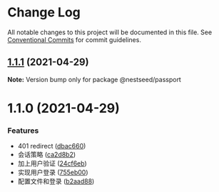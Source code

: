# Change Log

All notable changes to this project will be documented in this file.
See [Conventional Commits](https://conventionalcommits.org) for commit guidelines.

## [1.1.1](https://github.com/fyl080801/nest-test/compare/@nestseed/passport@1.1.0...@nestseed/passport@1.1.1) (2021-04-29)

**Note:** Version bump only for package @nestseed/passport





# 1.1.0 (2021-04-29)


### Features

* 401 redirect ([dbac660](https://github.com/fyl080801/nest-test/commit/dbac6605bbe797670140ff0379e5f2c993c917c0))
* 会话策略 ([ca2d8b2](https://github.com/fyl080801/nest-test/commit/ca2d8b2ed28e291fbdcf4ac61e40ae84c907cc9c))
* 加上用户验证 ([24cf6eb](https://github.com/fyl080801/nest-test/commit/24cf6eb4469fef9c61dfd3ed8d73920c6314ead9))
* 实现用户登录 ([755eb00](https://github.com/fyl080801/nest-test/commit/755eb00c006655eafb6ba2d257aa1798d2beea05))
* 配置文件和登录 ([b2aad88](https://github.com/fyl080801/nest-test/commit/b2aad883a6c02eae7ee09a3a6ed3626a3961a62a))
